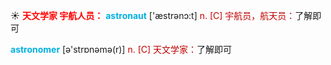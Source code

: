 ☀ <font color="red">**天文学家 宇航人员：**</font>
<font color="sky blue">**astronaut**</font> ['æstrənɔ:t] 
<font color="#c00000">n. [C] 宇航员，航天员：</font>了解即可

<font color="sky blue">**astronomer**</font> [ə'strɒnəmə(r)] 
<font color="#c00000">n. [C] 天文学家：</font>了解即可

